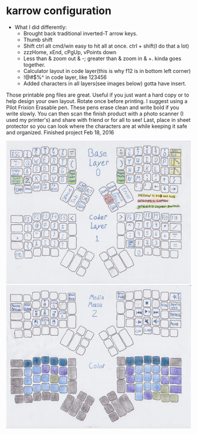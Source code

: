 # karrow configuration

* What I did differently:
  * Brought back traditional inverted-T arrow keys.
  * Thumb shift
  * Shift ctrl alt cmd/win easy to hit all at once. ctrl + shift(I do that a lot)
  * zzzHome, xEnd, cPgUp, vPoints down
  * Less than & zoom out & -;  greater than & zoom in & +. kinda goes together. 
  * Calculator layout in code layer(this is why f12 is in bottom left corner)
  * !@#$%^ in code layer, like 123456
  * Added characters in all layers(see images below) gotta have insert.

Those printable png files are great. Useful if you just want a hard copy or to help design your own layout. Rotate once before printing. I suggest using a Pilot Frixion Erasable pen. These pens erase clean and write bold if you write slowly. You can then scan the finish product with a photo scanner (I used my printer's) and share with friend or for all to see! Last, place in sheet protector so you can look where the characters are at while keeping it safe and organized. 
Finished project Feb 18, 2016

![Default](z1base.png)
![Default](z2media.png)
